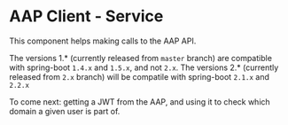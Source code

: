 # AAP Client - Service

This component helps making calls to the AAP API.

The versions 1.* (currently released from `master` branch) are compatible with spring-boot `1.4.x` and `1.5.x`, and not `2.x`.
The versions 2.* (currently released from `2.x` branch) will be compatile with spring-boot `2.1.x` and `2.2.x`


To come next: getting a JWT from the AAP, and using it to check which domain a given user is part of.
